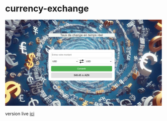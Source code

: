 # currency-exchange

![Screen](./img/currencu.png)

version live [ici](http://guillaumeconverter.infinityfreeapp.com/)
